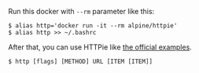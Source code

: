 Run this docker with `--rm` parameter like this:

    $ alias http='docker run -it --rm alpine/httpie'
    $ alias http >> ~/.bashrc

After that, you can use HTTPie like [the official examples](https://github.com/httpie/httpie#examples).

    $ http [flags] [METHOD] URL [ITEM [ITEM]]
